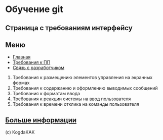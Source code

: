 # Обучение git 

## Страница с требованиям интерфейсу

## Меню

- [Главная](/docs/)
- [Требования к ПП](/a/)
- [Связь с разработчиком](/c/)

1. Требования к размещению элементов управления на экранных формах
2. Требования к содержанию и оформлению выводимых сообщений
3. Требования к форматам ввода
4. Требования к реакции системы на ввод пользователя
5. Требования к времени отклика на команды пользователя

## [Больше информации](https://studopedia.ru/9_124624_tipi-trebovaniy-k-polzovatelskomu-interfeysu.html)

(c) KogdaKAK
